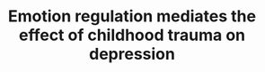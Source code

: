 --- 
abstract: '' 
authors: 
 - L Hopfinger
 -  M Berking
 -  CLH Bockting
 -  admin
doi: '10.1016/j.jad.2016.03.050' 
featured: false 
publication: '*Journal of affective disorders*, 68' 
publication_short: '' 
publishDate: '2016-01-01' 
title: 'Emotion regulation mediates the effect of childhood trauma on depression' 
url_code: '' 
url_dataset: '' 
url_pdf: '' 
url_poster: '' 
url_project: '' 
url_slides: '' 
url_source: '' 
url_video: '' 
---